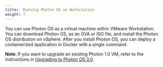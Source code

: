 ```yaml
---
title:  Running Photon OS on Workstation
weight: 7
---
```


You can use Photon OS as a virtual machine within VMware Workstation. You can download Photon OS, as an OVA or ISO file, and install the Photon OS distribution on vSphere. After you install Photon OS, you can deploy a containerized application in Docker with a single command.

**Note**: If you want to upgrade an existing Photon 1.0 VM, refer to the instructions in [Upgrading to Photon OS 3.0](../upgrading-to-photon-os-3/). 

